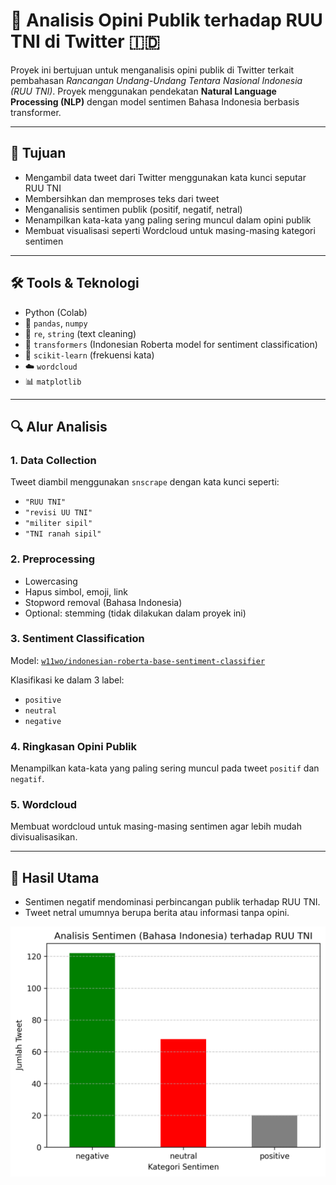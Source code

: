 # 🧠 Analisis Opini Publik terhadap RUU TNI di Twitter 🇮🇩

Proyek ini bertujuan untuk menganalisis opini publik di Twitter terkait pembahasan *Rancangan Undang-Undang Tentara Nasional Indonesia (RUU TNI)*. Proyek menggunakan pendekatan **Natural Language Processing (NLP)** dengan model sentimen Bahasa Indonesia berbasis transformer.

---

## 📌 Tujuan
- Mengambil data tweet dari Twitter menggunakan kata kunci seputar RUU TNI
- Membersihkan dan memproses teks dari tweet
- Menganalisis sentimen publik (positif, negatif, netral)
- Menampilkan kata-kata yang paling sering muncul dalam opini publik
- Membuat visualisasi seperti Wordcloud untuk masing-masing kategori sentimen

---

## 🛠️ Tools & Teknologi
- Python (Colab)
- 🐍 `pandas`, `numpy`
- 🧹 `re`, `string` (text cleaning)
- 🤗 `transformers` (Indonesian Roberta model for sentiment classification)
- 🧾 `scikit-learn` (frekuensi kata)
- ☁️ `wordcloud`
- 📊 `matplotlib`

---

## 🔍 Alur Analisis

### 1. Data Collection
Tweet diambil menggunakan `snscrape` dengan kata kunci seperti:
- `"RUU TNI"`
- `"revisi UU TNI"`
- `"militer sipil"`
- `"TNI ranah sipil"`

### 2. Preprocessing
- Lowercasing
- Hapus simbol, emoji, link
- Stopword removal (Bahasa Indonesia)
- Optional: stemming (tidak dilakukan dalam proyek ini)

### 3. Sentiment Classification
Model: [`w11wo/indonesian-roberta-base-sentiment-classifier`](https://huggingface.co/w11wo/indonesian-roberta-base-sentiment-classifier)

Klasifikasi ke dalam 3 label:
- `positive`
- `neutral`
- `negative`

### 4. Ringkasan Opini Publik
Menampilkan kata-kata yang paling sering muncul pada tweet `positif` dan `negatif`.

### 5. Wordcloud
Membuat wordcloud untuk masing-masing sentimen agar lebih mudah divisualisasikan.

---

## 📌 Hasil Utama

- Sentimen negatif mendominasi perbincangan publik terhadap RUU TNI.
- Tweet netral umumnya berupa berita atau informasi tanpa opini.

![Bar Chart Sentimen](images/sentimen_barplot.png)

